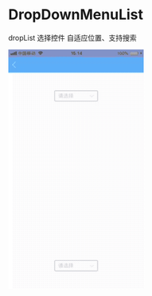 # DropDownMenuList

dropList 选择控件 
自适应位置、支持搜索

![](https://github.com/aaa510665117/DropDownMenuList/raw/master/dropMenuListGif.gif)  
